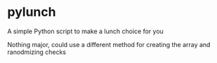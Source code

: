# pylunch
A simple Python script to make a lunch choice for you

Nothing major, could use a different method for creating the array and ranodmizing checks
